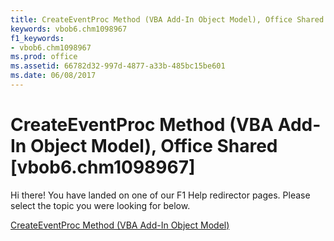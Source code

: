 ```yaml
---
title: CreateEventProc Method (VBA Add-In Object Model), Office Shared [vbob6.chm1098967]
keywords: vbob6.chm1098967
f1_keywords:
- vbob6.chm1098967
ms.prod: office
ms.assetid: 66782d32-997d-4877-a33b-485bc15be601
ms.date: 06/08/2017
---
```



# CreateEventProc Method (VBA Add-In Object Model), Office Shared [vbob6.chm1098967]

Hi there! You have landed on one of our F1 Help redirector pages. Please select the topic you were looking for below.

[CreateEventProc Method (VBA Add-In Object Model)](http://msdn.microsoft.com/library/afcdc0a2-aa3d-6882-f89c-17f0dcf3df2b%28Office.15%29.aspx)

